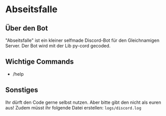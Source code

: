 # Abseitsfalle

## Über den Bot
"Abseitsfalle" ist ein kleiner selfmade Discord-Bot für den Gleichnamigen Server.
Der Bot wird mit der Lib py-cord gecoded.

## Wichtige Commands
- /help

## Sonstiges
Ihr dürft den Code gerne selbst nutzen. Aber bitte gibt den nicht als euren aus! Zudem müsst ihr folgende Datei erstellen: `logs/discord.log`